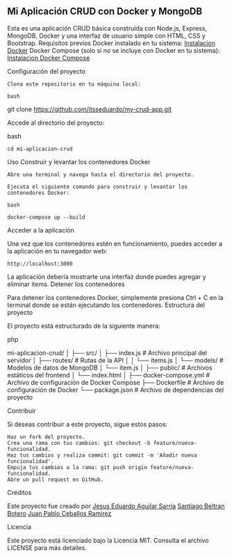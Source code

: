 ## Mi Aplicación CRUD con Docker y MongoDB ##

Esta es una aplicación CRUD básica construida con Node.js, Express, MongoDB, Docker y una interfaz de usuario simple con HTML, CSS y Bootstrap.
Requisitos previos
    Docker instalado en tu sistema: [Instalacion Docker](https://www.digitalocean.com/community/tutorials/how-to-install-and-use-docker-on-ubuntu-20-04-es)
    Docker Compose (solo si no se incluye con Docker en tu sistema):[ Instalacion Docker Compose](https://www.digitalocean.com/community/tutorials/how-to-install-and-use-docker-compose-on-ubuntu-20-04-es)

    
Configuración del proyecto

    Clona este repositorio en tu máquina local:

    bash

git clone https://github.com/itsseduardo/my-crud-app.git

Accede al directorio del proyecto:

bash

    cd mi-aplicacion-crud

Uso
Construir y levantar los contenedores Docker

    Abre una terminal y navega hasta el directorio del proyecto.

    Ejecuta el siguiente comando para construir y levantar los contenedores Docker:

    bash

    docker-compose up --build

Acceder a la aplicación

Una vez que los contenedores estén en funcionamiento, puedes acceder a la aplicación en tu navegador web:

    http://localhost:3000

La aplicación debería mostrarte una interfaz donde puedes agregar y eliminar items.
Detener los contenedores

Para detener los contenedores Docker, simplemente presiona Ctrl + C en la terminal donde se están ejecutando los contenedores.
Estructura del proyecto

El proyecto está estructurado de la siguiente manera:

php

mi-aplicacion-crud/
│
├── src/
│   ├── index.js        # Archivo principal del servidor
│   ├── routes/         # Rutas de la API
│   │   └── items.js
│   └── models/         # Modelos de datos de MongoDB
│       └── item.js
│
├── public/             # Archivos estáticos del frontend
│   └── index.html
│
├── docker-compose.yml  # Archivo de configuración de Docker Compose
├── Dockerfile          # Archivo de configuración de Docker
└── package.json        # Archivo de dependencias del proyecto

Contribuir

Si deseas contribuir a este proyecto, sigue estos pasos:

    Haz un fork del proyecto.
    Crea una rama con tus cambios: git checkout -b feature/nueva-funcionalidad.
    Haz tus cambios y realiza commit: git commit -m 'Añadir nueva funcionalidad'.
    Empuja tus cambios a la rama: git push origin feature/nueva-funcionalidad.
    Abre un pull request en GitHub.

Créditos

Este proyecto fue creado por 
[Jesus Eduardo Aguilar Sarria](https://github.com/itsseduardo)
[Santiago Beltran Botero](https://github.com/Santibeltranb)
[Juan Pablo Ceballos Ramirez](https://github.com/JuanCeballos2)

Licencia

Este proyecto está licenciado bajo la Licencia MIT. Consulta el archivo LICENSE para más detalles.
